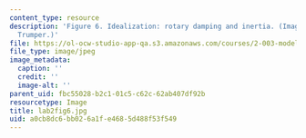 ```yaml
---
content_type: resource
description: 'Figure 6. Idealization: rotary damping and inertia. (Image by Prof.
  Trumper.)'
file: https://ol-ocw-studio-app-qa.s3.amazonaws.com/courses/2-003-modeling-dynamics-and-control-i-spring-2005/a0cb8dc6bb026a1fe4685d488f53f549_lab2fig6.jpg
file_type: image/jpeg
image_metadata:
  caption: ''
  credit: ''
  image-alt: ''
parent_uid: fbc55028-b2c1-01c5-c62c-62ab407df92b
resourcetype: Image
title: lab2fig6.jpg
uid: a0cb8dc6-bb02-6a1f-e468-5d488f53f549
---
```

